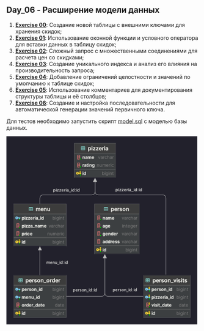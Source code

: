 ## Day_06 - Расширение модели данных

1. [**Exercise 00**](src/ex00/day06_ex00.sql): Создание новой таблицы с внешними ключами для хранения скидок;
2. [**Exercise 01**](src/ex01/day06_ex01.sql): Использование оконной функции и условного оператора для вставки данных в таблицу скидок;
3. [**Exercise 02**](src/ex02/day06_ex02.sql): Сложный запрос с множественными соединениями для расчета цен со скидками;
4. [**Exercise 03**](src/ex03/day06_ex03.sql): Создание уникального индекса и анализ его влияния на производительность запроса;
5. [**Exercise 04**](src/ex04/day06_ex04.sql): Добавление ограничений целостности и значений по умолчанию к таблице скидок;
6. [**Exercise 05**](src/ex05/day06_ex05.sql): Использование комментариев для документирования структуры таблицы и её столбцов;
7. [**Exercise 06**](src/ex06/day06_ex06.sql): Создание и настройка последовательности для автоматической генерации значений первичного ключа.

Для тестов необходимо запустить скрипт [model.sql](src/model.sql) с моделью базы данных.

<img src="src/diagram.png" width="500">

